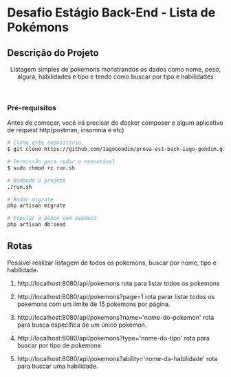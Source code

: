# **Desafio Estágio Back-End - Lista de Pokémons**

## Descrição do Projeto

<p align="center">Listagem simples de pokemons monstrandos os dados como nome, peso, algura, habilidades e tipo e tendo como buscar por tipo e habilidades</p>
<br>

### Pré-requisitos


Antes de começar, você irá precisar do docker composer e algum aplicativo de request http(postman, insomnia e etc)

```bash
# Clone este repositório
$ git clone https://github.com/IagoGondim/prova-est-back-iago-gondim.git

# Permissão para rodar o executável
$ sudo chmod +x run.sh

# Rodando o projeto
./run.sh

# Rodar migrate
php artisan migrate

# Popular o banco com seeders
php artisan db:seed

```
## Rotas

Possivel realizar listagem de todos os pokemons, buscar por nome, tipo e habilidade.

1. http://localhost:8080/api/pokemons rota para listar todos os pokemons

2. http://localhost:8080/api/pokemons?page=1 rota parar listar todos os pokemons com um limite de 15 pokemons por página.

3. http://localhost:8080/api/pokemons?name='nome-do-pokemon' rota para busca especifica de um único pokemon.

4. http://localhost:8080/api/pokemons?type='nome-do-tipo' rota para buscar por tipo de pokemons

5. http://localhost:8080/api/pokemons?ability='nome-da-habilidade' rota para buscar uma habilidade.


